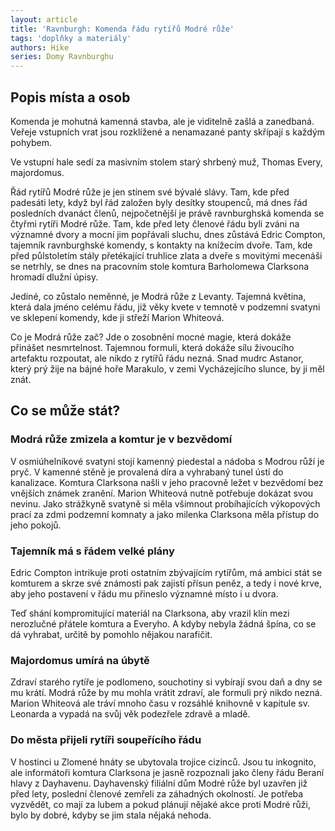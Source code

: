 ```yaml
---
layout: article
title: 'Ravnburgh: Komenda řádu rytířů Modré růže'
tags: 'doplňky a materiály'
authors: Hike
series: Domy Ravnburghu
---
```


## Popis místa a osob

Komenda je mohutná kamenná stavba, ale je viditelně zašlá a zanedbaná. Veřeje vstupních vrat jsou rozklížené a nenamazané panty skřípají s každým pohybem.

Ve vstupní hale sedí za masivním stolem starý shrbený muž, Thomas Every, majordomus.

Řád rytířů Modré růže je jen stínem své bývalé slávy. Tam, kde před padesáti lety, když byl řád založen byly desítky stoupenců, má dnes řád posledních dvanáct členů, nejpočetnější je právě ravnburghská komenda se čtyřmi rytíři Modré růže. Tam, kde před lety členové řádu byli zváni na významné dvory a mocní jim popřávali sluchu, dnes zůstává Edric Compton, tajemník ravnburghské komendy, s kontakty na knížecím dvoře. Tam, kde před půlstoletím stály přetékající truhlice zlata a dveře s movitými mecenáši se netrhly, se dnes na pracovním stole komtura Barholomewa Clarksona hromadí dlužní úpisy.

Jediné, co zůstalo neměnné, je Modrá růže z Levanty. Tajemná květina, která dala jméno celému řádu, již věky kvete v temnotě v podzemní svatyni ve sklepení komendy, kde ji střeží Marion Whiteová.

Co je Modrá růže zač? Jde o zosobnění mocné magie, která dokáže přinášet nesmrtelnost. Tajemnou formuli, která dokáže sílu živoucího artefaktu rozpoutat, ale nikdo z rytířů řádu nezná. Snad mudrc Astanor, který prý žije na bájné hoře Marakulo, v zemi Vycházejícího slunce, by ji měl znát.

## Co se může stát?

### Modrá růže zmizela a komtur je v bezvědomí

V osmiúhelníkové svatyni stojí kamenný piedestal a nádoba s Modrou růží je pryč. V kamenné stěně je provalená díra a vyhrabaný tunel ústí do kanalizace. Komtura Clarksona našli v jeho pracovně ležet v bezvědomí bez vnějších známek zranění. Marion Whiteová nutně potřebuje dokázat svou nevinu. Jako strážkyně svatyně si měla všimnout probíhajících výkopových prací za zdmi podzemní komnaty a jako milenka Clarksona měla přístup do jeho pokojů.

### Tajemník má s řádem velké plány

Edric Compton intrikuje proti ostatním zbývajícím rytířům, má ambici stát se komturem a skrze své známosti pak zajistí přísun peněz, a tedy i nové krve, aby jeho postavení v řádu mu přineslo významné místo i u dvora.

Teď shání kompromitující materiál na Clarksona, aby vrazil klín mezi nerozlučné přátele komtura a Everyho. A kdyby nebyla žádná špína, co se dá vyhrabat, určitě by pomohlo nějakou narafičit.

### Majordomus umírá na úbytě

Zdraví starého rytíře je podlomeno, souchotiny si vybírají svou daň a dny se mu krátí. Modrá růže by mu mohla vrátit zdraví, ale formuli prý nikdo nezná. Marion Whiteová ale tráví mnoho času v rozsáhlé knihovně v kapitule sv. Leonarda a vypadá na svůj věk podezřele zdravě a mladě.

### Do města přijeli rytíři soupeřícího řádu

V hostinci u Zlomené hnáty se ubytovala trojice cizinců. Jsou tu inkognito, ale informátoři komtura Clarksona je jasně rozpoznali jako členy řádu Beraní hlavy z Dayhavenu. Dayhavenský filiální dům Modré růže byl uzavřen již před lety, poslední členové zemřeli za záhadných okolností. Je potřeba vyzvědět, co mají za lubem a pokud plánují nějaké akce proti Modré růži, bylo by dobré, kdyby se jim stala nějaká nehoda.

